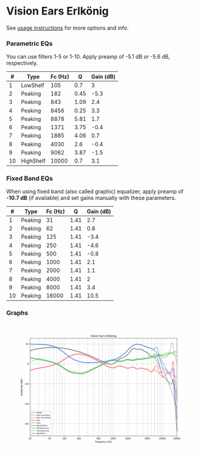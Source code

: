 # Vision Ears Erlkönig
See [usage instructions](https://github.com/jaakkopasanen/AutoEq#usage) for more options and info.

### Parametric EQs
You can use filters 1-5 or 1-10. Apply preamp of -5.1 dB or -5.6 dB, respectively.

|   # | Type      |   Fc (Hz) |    Q |   Gain (dB) |
|-----|-----------|-----------|------|-------------|
|   1 | LowShelf  |       105 | 0.7  |         3   |
|   2 | Peaking   |       182 | 0.45 |        -5.3 |
|   3 | Peaking   |       843 | 1.09 |         2.4 |
|   4 | Peaking   |      8456 | 0.25 |         3.3 |
|   5 | Peaking   |      8878 | 5.81 |         1.7 |
|   6 | Peaking   |      1371 | 3.75 |        -0.4 |
|   7 | Peaking   |      1885 | 4.06 |         0.7 |
|   8 | Peaking   |      4030 | 2.6  |        -0.4 |
|   9 | Peaking   |      9062 | 3.87 |        -1.5 |
|  10 | HighShelf |     10000 | 0.7  |         3.1 |

### Fixed Band EQs
When using fixed band (also called graphic) equalizer, apply preamp of **-10.7 dB** (if available) and set gains manually with these parameters.

|   # | Type    |   Fc (Hz) |    Q |   Gain (dB) |
|-----|---------|-----------|------|-------------|
|   1 | Peaking |        31 | 1.41 |         2.7 |
|   2 | Peaking |        62 | 1.41 |         0.8 |
|   3 | Peaking |       125 | 1.41 |        -3.4 |
|   4 | Peaking |       250 | 1.41 |        -4.6 |
|   5 | Peaking |       500 | 1.41 |        -0.8 |
|   6 | Peaking |      1000 | 1.41 |         2.1 |
|   7 | Peaking |      2000 | 1.41 |         1.1 |
|   8 | Peaking |      4000 | 1.41 |         2   |
|   9 | Peaking |      8000 | 1.41 |         3.4 |
|  10 | Peaking |     16000 | 1.41 |        10.5 |

### Graphs
![](./Vision%20Ears%20Erlk%C3%B6nig.png)
